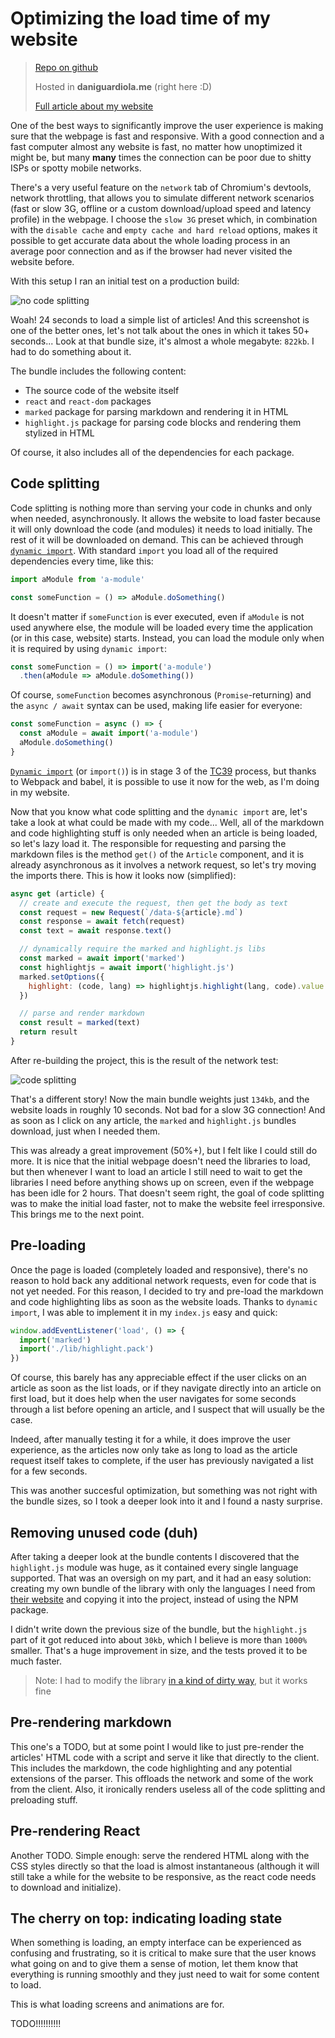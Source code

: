 # Optimizing the load time of my website

> [Repo on github](https://github.com/DaniGuardiola/daniguardiola-me/)
>
> Hosted in **daniguardiola.me** (right here :D)
>
> [Full article about my website](/project/daniguardiola-me)

One of the best ways to significantly improve the user experience is making sure that the webpage is fast and responsive. With a good connection and a fast computer almost any website is fast, no matter how unoptimized it might be, but many **many** times the connection can be poor due to shitty ISPs or spotty mobile networks.

There's a very useful feature on the `network` tab of Chromium's devtools, network throttling, that allows you to simulate different network scenarios (fast or slow 3G, offline or a custom download/upload speed and latency profile) in the webpage. I choose the `slow 3G` preset which, in combination with the `disable cache` and `empty cache and hard reload` options, makes it possible to get accurate data about the whole loading process in an average poor connection and as if the browser had never visited the website before.

With this setup I ran an initial test on a production build:

![no code splitting](./devtools-no-splitting.png)

Woah! 24 seconds to load a simple list of articles! And this screenshot is one of the better ones, let's not talk about the ones in which it takes 50+ seconds... Look at that bundle size, it's almost a whole megabyte: `822kb`. I had to do something about it.

The bundle includes the following content:

- The source code of the website itself
- `react` and `react-dom` packages
- `marked` package for parsing markdown and rendering it in HTML
- `highlight.js` package for parsing code blocks and rendering them stylized in HTML

Of course, it also includes all of the dependencies for each package.

## Code splitting

Code splitting is nothing more than serving your code in chunks and only when needed, asynchronously. It allows the website to load faster because it will only download the code (and modules) it needs to load initially. The rest of it will be downloaded on demand. This can be achieved through [`dynamic import`](https://developers.google.com/web/updates/2017/11/dynamic-import). With standard `import` you load all of the required dependencies every time, like this:

```javascript
import aModule from 'a-module'

const someFunction = () => aModule.doSomething()
```

It doesn't matter if `someFunction` is ever executed, even if `aModule` is not used anywhere else, the module will be loaded every time the application (or in this case, website) starts. Instead, you can load the module only when it is required by using `dynamic import`:

```javascript
const someFunction = () => import('a-module')
  .then(aModule => aModule.doSomething())
```

Of course, `someFunction` becomes asynchronous (`Promise`-returning) and the `async / await` syntax can be used, making life easier for everyone:

```javascript
const someFunction = async () => {
  const aModule = await import('a-module')
  aModule.doSomething()
}
```

[`Dynamic import`](https://github.com/tc39/proposal-dynamic-import) (or `import()`) is in stage 3 of the [TC39](https://tc39.github.io/process-document/) process, but thanks to Webpack and babel, it is possible to use it now for the web, as I'm doing in my website.

Now that you know what code splitting and the `dynamic import` are, let's take a look at what could be made with my code... Well, all of the markdown and code highlighting stuff is only needed when an article is being loaded, so let's lazy load it. The responsible for requesting and parsing the markdown files is the method `get()` of the `Article` component, and it is already asynchronous as it involves a network request, so let's try moving the imports there. This is how it looks now (simplified):

```javascript
async get (article) {
  // create and execute the request, then get the body as text
  const request = new Request(`/data-${article}.md`)
  const response = await fetch(request)
  const text = await response.text()

  // dynamically require the marked and highlight.js libs
  const marked = await import('marked')
  const highlightjs = await import('highlight.js')
  marked.setOptions({
    highlight: (code, lang) => highlightjs.highlight(lang, code).value
  })

  // parse and render markdown
  const result = marked(text)
  return result
}
```

After re-building the project, this is the result of the network test:

![code splitting](./devtools-splitting.png)

That's a different story! Now the main bundle weights just `134kb`, and the website loads in roughly 10 seconds. Not bad for a slow 3G connection! And as soon as I click on any article, the `marked` and `highlight.js` bundles download, just when I needed them.

This was already a great improvement (50%+), but I felt like I could still do more. It is nice that the initial webpage doesn't need the libraries to load, but then whenever I want to load an article I still need to wait to get the libraries I need before anything shows up on screen, even if the webpage has been idle for 2 hours. That doesn't seem right, the goal of code splitting was to make the initial load faster, not to make the website feel irresponsive. This brings me to the next point.

## Pre-loading

Once the page is loaded (completely loaded and responsive), there's no reason to hold back any additional network requests, even for code that is not yet needed. For this reason, I decided to try and pre-load the markdown and code highlighting libs as soon as the website loads. Thanks to `dynamic import`, I was able to implement it in my `index.js` easy and quick:

```javascript
window.addEventListener('load', () => {
  import('marked')
  import('./lib/highlight.pack')
})
```

Of course, this barely has any appreciable effect if the user clicks on an article as soon as the list loads, or if they navigate directly into an article on first load, but it does help when the user navigates for some seconds through a list before opening an article, and I suspect that will usually be the case.

Indeed, after manually testing it for a while, it does improve the user experience, as the articles now only take as long to load as the article request itself takes to complete, if the user has previously navigated a list for a few seconds.

This was another succesful optimization, but something was not right with the bundle sizes, so I took a deeper look into it and I found a nasty surprise.

## Removing unused code (duh)

After taking a deeper look at the bundle contents I discovered that the `highlight.js` module was huge, as it contained every single language supported. That was an oversigh on my part, and it had an easy solution: creating my own bundle of the library with only the languages I need from [their website](https://highlightjs.org/download/) and copying it into the project, instead of using the NPM package.

I didn't write down the previous size of the bundle, but the `highlight.js` part of it got reduced into about `30kb`, which I believe is more than `1000%` smaller. That's a huge improvement in size, and the tests proved it to be much faster.

> Note: I had to modify the library [in a kind of dirty way](https://github.com/highlightjs/highlight.js/issues/1245#issuecomment-242865524), but it works fine

## Pre-rendering markdown

This one's a TODO, but at some point I would like to just pre-render the articles' HTML code with a script and serve it like that directly to the client. This includes the markdown, the code highlighting and any potential extensions of the parser. This offloads the network and some of the work from the client. Also, it ironically renders useless all of the code splitting and preloading stuff.

## Pre-rendering React

Another TODO. Simple enough: serve the rendered HTML along with the CSS styles directly so that the load is almost instantaneous (although it will still take a while for the website to be responsive, as the react code needs to download and initialize).

## The cherry on top: indicating loading state

When something is loading, an empty interface can be experienced as confusing and frustrating, so it is critical to make sure that the user knows what going on and to give them a sense of motion, let them know that everything is running smoothly and they just need to wait for some content to load.

This is what loading screens and animations are for.

TODO!!!!!!!!!!